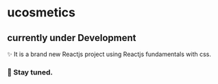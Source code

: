 # ucosmetics

## currently under Development

✨ It is a brand new Reactjs project using Reactjs fundamentals with css.

### 🎇 Stay tuned.
